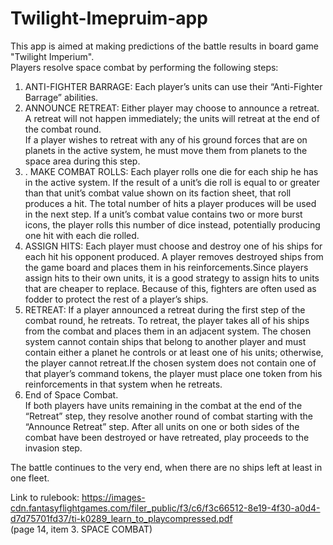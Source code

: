 # Twilight-Imepruim-app
This app is aimed at making predictions of the battle results in board game "Twilight Imperium". \
Players resolve space combat by performing the following steps:
1. ANTI-FIGHTER BARRAGE: Each player’s units can use their “Anti-Fighter Barrage” abilities.
2. ANNOUNCE RETREAT: Either player may choose to
   announce a retreat. A retreat will not happen immediately;
   the units will retreat at the end of the combat round. \
   If a player wishes to retreat with any of his ground forces
   that are on planets in the active system, he must move
   them from planets to the space area during this step.
3. . MAKE COMBAT ROLLS: Each player rolls one die for
   each ship he has in the active system. If the result of a
   unit’s die roll is equal to or greater than that unit’s combat
   value shown on its faction sheet, that roll produces a hit.
   The total number of hits a player produces will be used in
   the next step. If a unit’s combat value contains two or more
   burst icons, the player rolls this number of dice
   instead, potentially producing one hit with
   each die rolled.
4. ASSIGN HITS: Each player must choose
   and destroy one of his ships for each hit his opponent
   produced. A player removes destroyed ships from the
   game board and places them in his reinforcements.Since players assign hits to their own units, it is a good
   strategy to assign hits to units that are cheaper to replace.
   Because of this, fighters are often used as fodder to
   protect the rest of a player’s ships.
5. RETREAT: If a player announced a retreat during the first
   step of the combat round, he retreats. To retreat, the player
   takes all of his ships from the combat and places them
   in an adjacent system. The chosen system cannot contain
   ships that belong to another player and must contain either
   a planet he controls or at least one of his units; otherwise,
   the player cannot retreat.If the chosen system does not contain one of that player’s
   command tokens, the player must place one token from
   his reinforcements in that system when he retreats.
6. End of Space Combat. \
   If both players have units remaining in the combat at the end of
   the “Retreat” step, they resolve another round of combat starting
   with the “Announce Retreat” step. After all units on one or both
   sides of the combat have been destroyed or have retreated, play
   proceeds to the invasion step.

The battle continues to the very end, when there are no ships left at least in one fleet.

Link to rulebook: https://images-cdn.fantasyflightgames.com/filer_public/f3/c6/f3c66512-8e19-4f30-a0d4-d7d75701fd37/ti-k0289_learn_to_playcompressed.pdf \
(page 14, item 3. SPACE COMBAT)